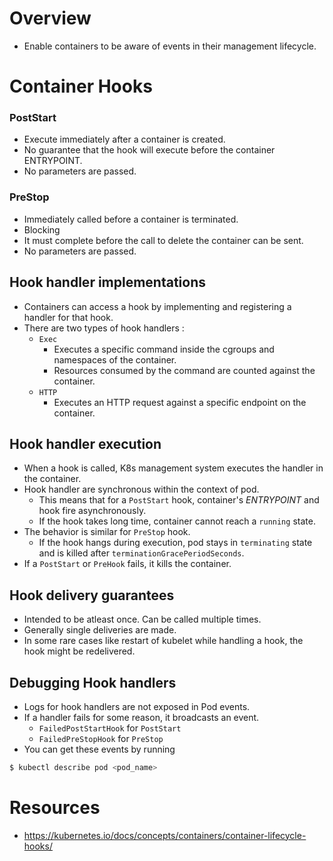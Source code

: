 # Overview
* Enable containers to be aware of events in their management lifecycle.
# Container Hooks
### __PostStart__
* Execute immediately after a container is created.
* No guarantee that the hook will execute before the container ENTRYPOINT.
* No parameters are passed.
### __PreStop__
* Immediately called before a container is terminated.
* Blocking
* It must complete before the call to delete the container can be sent.
* No parameters are passed.
## Hook handler implementations
* Containers can access a hook by implementing and registering a handler for that hook.
* There are two types of hook handlers :
	* `Exec`
		* Executes a specific command inside the cgroups and namespaces of the container.
		* Resources consumed by the command are counted against the container.
	* `HTTP`
		* Executes an HTTP request against a specific endpoint on the container.
## Hook handler execution
* When a hook is called, K8s management system executes the handler in the container.
* Hook handler are synchronous within the context of pod.
	* This means that for a `PostStart` hook, container's _ENTRYPOINT_ and hook fire asynchronously.
	* If the hook takes long time, container cannot reach a `running` state.
* The behavior is similar for `PreStop` hook.
	* If the hook hangs during execution, pod stays in `terminating` state and is killed after `terminationGracePeriodSeconds`.
* If a `PostStart` or `PreHook` fails, it kills the container.
## Hook delivery guarantees
* Intended to be atleast once. Can be called multiple times.
* Generally single deliveries are made.
* In some rare cases like restart of kubelet while handling a hook, the hook might be redelivered.
## Debugging Hook handlers
* Logs for hook handlers are not exposed in Pod events.
* If a handler fails for some reason, it broadcasts an event.
	* `FailedPostStartHook` for `PostStart`
	* `FailedPreStopHook` for `PreStop`
* You can get these events by running
```bash
$ kubectl describe pod <pod_name>
```
# Resources
* https://kubernetes.io/docs/concepts/containers/container-lifecycle-hooks/
